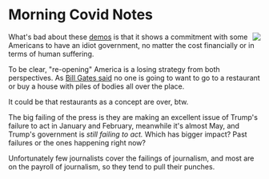 # Morning Covid Notes
<img src="http://scripting.com/images/2020/04/20/bobMarleyActionFigure.png" border="0" align="right">What's bad about these <a href="https://abcnews.go.com/US/residents-protest-coronavirus-stay-home-orders-states/story?id=70233220">demos</a> is that it shows a commitment with some Americans to have an idiot government, no matter the cost financially or in terms of human suffering.

To be clear, "re-opening" America is a losing strategy from both perspectives. As <a href="https://www.vox.com/recode/2020/3/24/21192638/coronavirus-bill-gates-trump-reopen-business">Bill Gates said</a> no one is going to want to go to a restaurant or buy a house with piles of bodies all over the place. 

It could be that restaurants as a concept are over, btw.

The big failing of the press is they are making an excellent issue of Trump's failure to act in January and February, meanwhile it's almost May, and Trump's government is <i>still failing to act. </i>Which has bigger impact? Past failures or the ones happening right now?

Unfortunately few journalists cover the failings of journalism, and most are on the payroll of journalism, so they tend to pull their punches.

